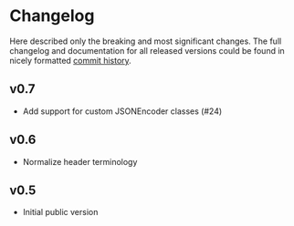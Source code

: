 # Changelog

Here described only the breaking and most significant changes. The full changelog and documentation for all released versions could be found in nicely formatted [commit history](https://github.com/frictionlessdata/frictionless-py/commits/master).

## v0.7

- Add support for custom JSONEncoder classes (#24)

## v0.6

- Normalize header terminology

## v0.5

- Initial public version
